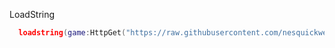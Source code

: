 LoadString
```Lua
  loadstring(game:HttpGet("https://raw.githubusercontent.com/nesquickwe/GatyWare/refs/heads/main/Loader2.lua",true))()
```
